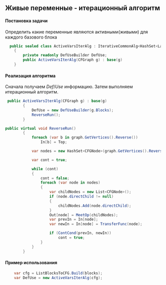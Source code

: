 ## Живые переменные - итерационный алгоритм

#### Постановка задачи

Определить какие переменные являются активными(живыми) для каждого базового блока

```csharp
  public sealed class ActiveVarsIterAlg : IterativeCommonAlg<HashSet<LabelValue>>
    {
        private readonly DefUseBuilder DefUse;
        public ActiveVarsIterAlg(CFGraph g) : base(g)
	}
```

#### Реализация алгоритма
Сначала получаем *Def*/*Use* информацию. Затем выполняем итерационный алгоритм.

```csharp
 public ActiveVarsIterAlg(CFGraph g) : base(g)
        {
            DefUse = new DefUseBuilder(g.Blocks);
            ReverseRun();
        }
```

```csharp
public virtual void ReverseRun()
        {
            foreach (var b in graph.GetVertices().Reverse())
                In[b] = Top;

            var nodes = new HashSet<CFGNode>(graph.GetVertices().Reverse());

            var cont = true;

            while (cont)
            {
                cont = false;
                foreach (var node in nodes)
                {
                    var childNodes = new List<CFGNode>();
                    if (node.directChild != null)
                    {
                        childNodes.Add(node.directChild);
                    }
                    Out[node] = MeetOp(childNodes);
                    var prevIn = In[node];
                    var newIn = In[node] = TransferFunc(node);

                    if (ContCond(prevIn, newIn))
                        cont = true;
                }
            }
        }
```


#### Пример использования
```csharp
	var cfg = ListBlocksToCFG.Build(blocks);
	var DefUse = new ActiveVarsIterAlg(cfg);
```


